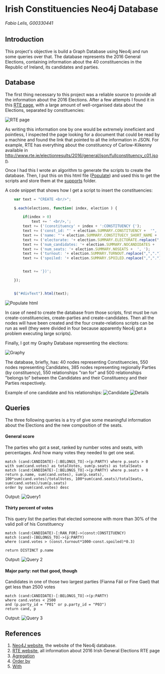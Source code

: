 # Irish Constituencies Neo4j Database
###### Fabio Lelis, G00330441

## Introduction
This project's objective is build a Graph Database using Neo4j and run some queries over that.
The database represents the 2016 General Elections, containing information about the 40 constituencies in the Republic of Ireland, its candidates and parties.

## Database
The first thing necessary to this project was a reliable source to provide all the information about the 2016 Elections.
After a few attempts I found it in this [RTE page](http://www.rte.ie/news/election-2016/), with a large amount of well-organised data about the Elections, separated by constituencies:

![RTE page](https://github.com/fabiolelis/project-template/blob/master/images/rte_website.png)

As writing this information one by one would be extremely inneficient and pointless, I inspected the page looking for a document that could be read by a machine and found the link that pointed to all the information in JSON. For example, RTE has everything about the constituency of Carlow-Kilkenny  available in http://www.rte.ie/electionresults/2016/general/json/fullconstituency_c01.json.


Once I had this I wrote an algorithm to generate the scripts to create the database. Then, I put this on this html file ([Populate](https://github.com/fabiolelis/project-template/blob/master/supports/populate.html)) and used this to get the scripts and store them at the [supports](https://github.com/fabiolelis/project-template/tree/master/supports) folder.

A code snippet that shows how I get a script to insert the constituencies:

```javascript
	var text = "CREATE <br/>";

	$.each(elections, function( index, election ) {

		if(index > 0)
			text += ' <br/>,';
	  	text += ('(constituency' + index + ':CONSTITUENCY {');
	  	text += ('const_id: "' + election.SUMMARY.CONSTITUENCY +  '", ');
	  	text += ('name: "'+ election.SUMMARY.CONSTITUECY_SHORT_NAME +  '", ');
	  	text += ('electorate: '+ election.SUMMARY.ELECTORATE.replace(",",".") +  ', ');
	  	text += ('num_candidates: '+ election.SUMMARY.NOCANDIDATES +  ', ');
	  	text += ('num_seats: '+ election.SUMMARY.NOSEATS +  ', ');
	  	text += ('turnout: '+ election.SUMMARY.TURNOUT.replace(",",".")  +  ', ');
	  	text += ('spoiled: '+ election.SUMMARY.SPOILED.replace(",",".")  +  ' ');


	  	text += '})';

	});


	$("#divText").html(text);

```


![Populate html](https://github.com/fabiolelis/project-template/blob/master/images/populate_html_ss.png)

In case of need to create the database from those scripts, first must be run create-constituencies, create-parties and create-candidates. Then all the nodes will have been created and the four create-relations scripts can be run as well (they were divided in four because apparently Neo4j got a problem executing large scripts).

Finally, I got my Graphy Database representing the elections:

![Graphy](https://github.com/fabiolelis/project-template/blob/master/images/graphy.png)

The database, briefly, has: 40 nodes representing Constituencies, 550 nodes representing Candidates, 385 nodes representing regionally Parties (by constituency), 550 relationships "ran for" and 500 relationships "belongs to" between the Candidates and their Constituency and their Parties respectively.

Example of one candidate and his relationships:
![Candidate](https://github.com/fabiolelis/project-template/blob/master/images/cand1.png)
![Details](https://github.com/fabiolelis/project-template/blob/master/images/cand1detail.png)

## Queries
The three following queries is a try of give some meaningful information about the Elections and the new composition of the seats.

#### General score
The parties who got a seat, ranked by number votes and seats, with percentages.
And how many votes they needed to get one seat.

```cypher
match (cand:CANDIDATE)-[:BELONGS_TO]->(p:PARTY) where p.seats > 0
with sum(cand.votes) as totalVotes, sum(p.seats) as totalSeats
match (cand:CANDIDATE)-[:BELONGS_TO]->(p:PARTY) where p.seats > 0
return p.name, sum(cand.votes), sum(p.seats), 100*sum(cand.votes)/totalVotes, 100*sum(cand.seats)/totalSeats, sum(cand.votes)/sum(p.seats)
order by sum(cand.votes) desc
```
Output:
![Query1](https://github.com/fabiolelis/project-template/blob/master/images/query1.png)

#### Thirty percent of votes
This query list the parties that elected someone with more than 30% of the valid poll of his Constituency

```cypher
match (cand:CANDIDATE)-[:RAN_FOR]->(const:CONSTITUENCY)
match (cand)-[BELONGS_TO]->(p:PARTY)   
where (cand.votes > (const.turnout*1000-const.spoiled)*0.3)

return DISTINCT p.name
```

Output:
![Query 2](https://github.com/fabiolelis/project-template/blob/master/images/query2.png)

#### Major party: not that good, though
Candidates in one of those two largest parties (Fianna Fáil or Fine Gael) that get less than 2500 votes

```cypher
match (cand:CANDIDATE)-[:BELONGS_TO]->(p:PARTY)
where cand.votes < 2500
and (p.party_id = "P01" or p.party_id = "P03")
return cand, p
```

Output:
![Query 3](https://github.com/fabiolelis/project-template/blob/master/images/query3.png)

## References
1. [Neo4J website](http://neo4j.com/), the website of the Neo4j database.
2. [RTE website](http://www.rte.ie/news/election-2016/), all information about 2016 Irish General Elections RTE page
3. [Agregation](http://neo4j.com/docs/stable/query-aggregation.html)
4. [Order by](http://neo4j.com/docs/stable/query-order.html)
5. [With](http://stackoverflow.com/questions/18975647/neo4j-cypher-query-to-return-relationship-property-and-sum-of-all-matching-relat)
